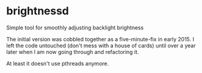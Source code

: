 # brightnessd

Simple tool for smoothly adjusting backlight brightness

The initial version was cobbled together as a five-minute-fix in early 2015.
I left the code untouched (don't mess with a house of cards) until over a year
later when I am now going through and refactoring it.


At least it doesn't use pthreads anymore.
